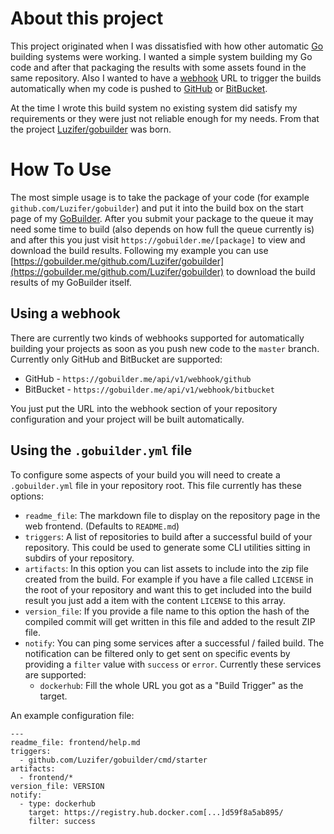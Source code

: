 # About this project

This project originated when I was dissatisfied with how other automatic [Go][golang] building systems were working. I wanted a simple system building my Go code and after that packaging the results with some assets found in the same repository. Also I wanted to have a [webhook][gh-webhook] URL to trigger the builds automatically when my code is pushed to [GitHub][gh] or [BitBucket][bitbucket].

At the time I wrote this build system no existing system did satisfy my requirements or they were just not reliable enough for my needs. From that the project [Luzifer/gobuilder][gobuilder] was born.

# How To Use

The most simple usage is to take the package of your code (for example `github.com/Luzifer/gobuilder`) and put it into the build box on the start page of my [GoBuilder][gob]. After you submit your package to the queue it may need some time to build (also depends on how full the queue currently is) and after this you just visit `https://gobuilder.me/[package]` to view and download the build results. Following my example you can use [https://gobuilder.me/github.com/Luzifer/gobuilder](https://gobuilder.me/github.com/Luzifer/gobuilder) to download the build results of my GoBuilder itself.

## Using a webhook

There are currently two kinds of webhooks supported for automatically building your projects as soon as you push new code to the `master` branch. Currently only GitHub and BitBucket are supported:

- GitHub - `https://gobuilder.me/api/v1/webhook/github`
- BitBucket - `https://gobuilder.me/api/v1/webhook/bitbucket`

You just put the URL into the webhook section of your repository configuration and your project will be built automatically.

## Using the `.gobuilder.yml` file

To configure some aspects of your build you will need to create a `.gobuilder.yml` file in your repository root. This file currently has these options:

- `readme_file`: The markdown file to display on the repository page in the web frontend. (Defaults to `README.md`)
- `triggers`: A list of repositories to build after a successful build of your repository. This could be used to generate some CLI utilities sitting in subdirs of your repository.
- `artifacts`: In this option you can list assets to include into the zip file created from the build. For example if you have a file called `LICENSE` in the root of your repository and want this to get included into the build result you just add a item with the content `LICENSE` to this array.
- `version_file`: If you provide a file name to this option the hash of the compiled commit will get written in this file and added to the result ZIP file.
- `notify`: You can ping some services after a successful / failed build. The notification can be filtered only to get sent on specific events by providing a `filter` value with `success` or `error`. Currently these services are supported:
    - `dockerhub`: Fill the whole URL you got as a "Build Trigger" as the target.

An example configuration file:

```
---
readme_file: frontend/help.md
triggers:
  - github.com/Luzifer/gobuilder/cmd/starter
artifacts:
  - frontend/*
version_file: VERSION
notify:
  - type: dockerhub
    target: https://registry.hub.docker.com[...]d59f8a5ab895/
    filter: success
```


[golang]: http://golang.org/
[gh-webhook]: https://developer.github.com/webhooks/
[gh]: https://github.com/
[bitbucket]: https://bitbucket.org/
[gobuilder]: https://github.com/luzifer/gobuilder
[gob]: https://gobuilder.me/
